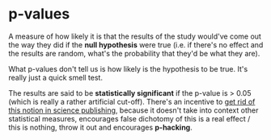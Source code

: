 # p-values
A measure of how likely it is that the results of the study would've come out the way they did if the **null hypothesis** were true (i.e. if there's no effect and the results are random, what's the probability that they'd be what they are).

What p-values don't tell us is how likely is the hypothesis to be true. It's really just a quick smell test.

The results are said to be **statistically significant** if the p-value is > 0.05 (which is really a rather artificial cut-off). There's an incentive to [get rid of this notion in science publishing](https://theness.com/neurologicablog/index.php/get-rid-of-statistical-significance/), because it doesn't take into context other statistical measures, encourages false dichotomy of this is a real effect / this is nothing, throw it out and encourages **p-hacking**.
